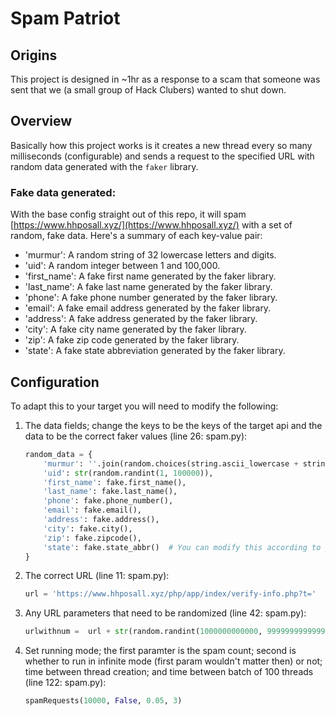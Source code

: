 # Spam Patriot

## Origins
This project is designed in ~1hr as a response to a scam that someone was sent that we (a small group of Hack Clubers) wanted to shut down.

## Overview
Basically how this project works is it creates a new thread every so many milliseconds (configurable) and sends a request to the specified URL with random data generated with the `faker` library.

### Fake data generated:
With the base config straight out of this repo, it will spam [https://www.hhposall.xyz/](https://www.hhposall.xyz/) with a set of random, fake data. Here's a summary of each key-value pair:
- 'murmur': A random string of 32 lowercase letters and digits.
- 'uid': A random integer between 1 and 100,000.
- 'first_name': A fake first name generated by the faker library.
- 'last_name': A fake last name generated by the faker library.
- 'phone': A fake phone number generated by the faker library.
- 'email': A fake email address generated by the faker library.
- 'address': A fake address generated by the faker library.
- 'city': A fake city name generated by the faker library.
- 'zip': A fake zip code generated by the faker library.
- 'state': A fake state abbreviation generated by the faker library.

## Configuration
To adapt this to your target you will need to modify the following:
1. The data fields; change the keys to be the keys of the target api and the data to be the correct faker values (line 26: spam.py):
    ```python
    random_data = {
        'murmur': ''.join(random.choices(string.ascii_lowercase + string.digits, k=32)),
        'uid': str(random.randint(1, 100000)),
        'first_name': fake.first_name(),
        'last_name': fake.last_name(),
        'phone': fake.phone_number(),
        'email': fake.email(),
        'address': fake.address(),
        'city': fake.city(),
        'zip': fake.zipcode(),
        'state': fake.state_abbr()  # You can modify this according to your needs
    }
    ```
2. The correct URL (line 11: spam.py):
    ```python
    url = 'https://www.hhposall.xyz/php/app/index/verify-info.php?t='
    ```

3. Any URL parameters that need to be randomized (line 42: spam.py):
    ```python
    urlwithnum =  url + str(random.randint(1000000000000, 9999999999999))
    ```

4. Set running mode; the first paramter is the spam count; second is whether to run in infinite mode (first param wouldn't matter then) or not; time between thread creation; and time between batch of 100 threads (line 122: spam.py):
    ```python
    spamRequests(10000, False, 0.05, 3)
    ```
